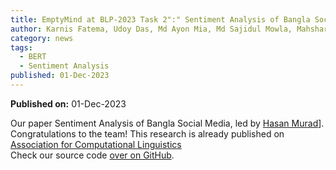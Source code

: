 ```yaml
---
title: EmptyMind at BLP-2023 Task 2":" Sentiment Analysis of Bangla Social Media Posts using Transformer-Based Models
author: Karnis Fatema, Udoy Das, Md Ayon Mia, Md Sajidul Mowla, Mahshar Yahan, Md Fayez Ullah, Arpita Sarker, Hasan Murad
category: news
tags:
  - BERT
  - Sentiment Analysis
published: 01-Dec-2023
---
```


<!-- Uncomment below code if paper is published! -->
**Published on:** 01-Dec-2023
<br>

Our paper Sentiment Analysis of Bangla Social Media, led by [Hasan Murad](https://www.cuet.ac.bd/members/648)]. Congratulations to the team! This research is already published on [Association for Computational Linguistics](https://www.aclweb.org/portal/)
<br>
Check our source code [over on GitHub](https://github.com/ML-EmptyMind/blp-task2).